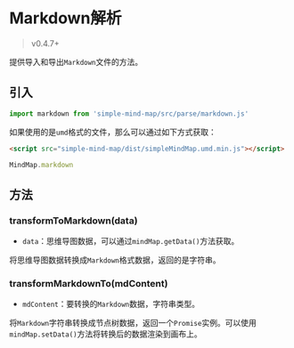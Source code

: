 # Markdown解析

> v0.4.7+

提供导入和导出`Markdown`文件的方法。

## 引入

```js
import markdown from 'simple-mind-map/src/parse/markdown.js'
```

如果使用的是`umd`格式的文件，那么可以通过如下方式获取：

```html
<script src="simple-mind-map/dist/simpleMindMap.umd.min.js"></script>
```

```js
MindMap.markdown
```

## 方法

### transformToMarkdown(data)

- `data`：思维导图数据，可以通过`mindMap.getData()`方法获取。

将思维导图数据转换成`Markdown`格式数据，返回的是字符串。

### transformMarkdownTo(mdContent)

- `mdContent`：要转换的`Markdown`数据，字符串类型。

将`Markdown`字符串转换成节点树数据，返回一个`Promise`实例。可以使用`mindMap.setData()`方法将转换后的数据渲染到画布上。
